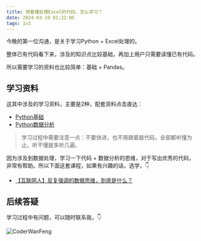 ```yaml
---
title: 想看懂处理Excel的代码，怎么学习？
date: 2024-03-19 01:22:05
tags: 1v1
---
```


今晚的第一位沟通，是关于学习Python + Excel处理的。

整体已有代码看下来，涉及的知识点比较基础，再加上用户只需要读懂已有代码。

所以需要学习的资料也比较简单：基础 + Pandas。



## 学习资料

这其中涉及的学习资料，主要是2种，配套资料点击直达：

- [Python基础](https://www.bilibili.com/video/BV1MM4y1G76j/?spm_id_from=333.999.0.0)
- [Python数据分析](https://www.bilibili.com/video/BV1hk4y1C73S/?spm_id_from=333.999.0.0)


> 学习过程中需要注意一点：不要快进，也不用跟着敲代码，全部都听懂为止。听不懂就多听几遍。


因为涉及到数据处理，学习一下代码 + 数据分析的思维，对于写出优秀的代码，非常有帮助。所以下面这套课程，如果有兴趣的话，选学，👇

- [【互联网人】反复强调的数据思维，到底是什么？](https://www.bilibili.com/video/BV1Nf4y1q7NC/?spm_id_from=333.999.0.0)

## 后续答疑

学习过程中有问题，可以随时联系我，👇

![CoderWanFeng](https://python-office-1300615378.cos.ap-chongqing.myqcloud.com/qr-code.jpg)


